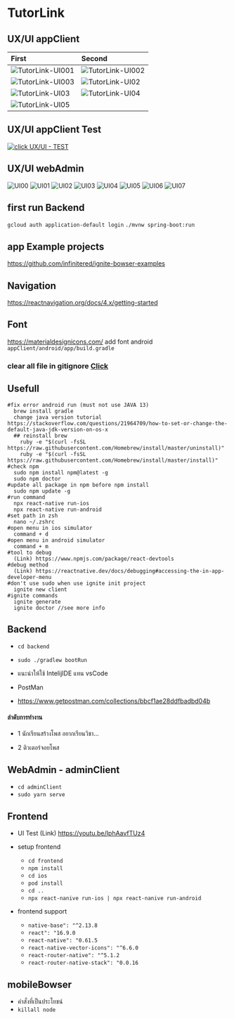 # TutorLink

## UX/UI appClient

First | Second
| :----- | :----- |
| ![TutorLink-UI001](/markdown/app/TutorLink-UI001.png) | ![TutorLink-UI002](/markdown/app/TutorLink-UI002.png) |
| ![TutorLink-UI003](/markdown/app/TutorLink-UI001.png) | ![TutorLink-UI02](/markdown/app/TutorLink-UI002.png) |
| ![TutorLink-UI03](/markdown/app/TutorLink-UI001.png) | ![TutorLink-UI04](/markdown/app/TutorLink-UI002.png) |
| ![TutorLink-UI05](/markdown/app/TutorLink-UI001.png) |  

## UX/UI appClient Test

[![click UX/UI - TEST](/markdown/app/click-youtube.png)](https://www.youtube.com/watch?v=IphAavfTUz4 "click UX/UI - TEST")

## UX/UI webAdmin

![UI00](/markdown/web/UI00.png) <!-- .element height="20%" -->
![UI01](/markdown/web/UI01.png) 
![UI02](/markdown/web/UI02.png) 
![UI03](/markdown/web/UI03.png) 
![UI04](/markdown/web/UI04.png) 
![UI05](/markdown/web/UI05.png) 
![UI06](/markdown/web/UI06.png) 
![UI07](/markdown/web/UI07.png) 

## first run Backend
  `gcloud auth application-default login`
  `./mvnw spring-boot:run`
## app Example projects
  https://github.com/infinitered/ignite-bowser-examples
## Navigation
  https://reactnavigation.org/docs/4.x/getting-started
## Font
  https://materialdesignicons.com/
  add font android
  `appClient/android/app/build.gradle`
### clear all file in gitignore [Click](https://stackoverflow.com/questions/13541615/how-to-remove-files-that-are-listed-in-the-gitignore-but-still-on-the-repositor)
## Usefull
    
    #fix error android run (must not use JAVA 13)
      brew install gradle
      change java version tutorial https://stackoverflow.com/questions/21964709/how-to-set-or-change-the-default-java-jdk-version-on-os-x
      ## reinstall brew
        ruby -e "$(curl -fsSL https://raw.githubusercontent.com/Homebrew/install/master/uninstall)"
        ruby -e "$(curl -fsSL https://raw.githubusercontent.com/Homebrew/install/master/install)"
    #check npm
      sudo npm install npm@latest -g 
      sudo npm doctor
    #update all package in npm before npm install
      sudo npm update -g
    #run command
      npx react-native run-ios
      npx react-native run-android
    #set path in zsh
      nano ~/.zshrc
    #open menu in ios simulator
      command + d
    #open menu in android simulator
      command + m
    #tool to debug 
      (Link) https://www.npmjs.com/package/react-devtools
    #debug method 
      (Link) https://reactnative.dev/docs/debugging#accessing-the-in-app-developer-menu
    #don't use sudo when use ignite init project
      ignite new client
    #ignite commands
      ignite generate 
      ignite doctor //see more info
## Backend
- `cd backend`
- `sudo ./gradlew bootRun`
- แนะนำให้ใช้ IntelijIDE แทน vsCode

- PostMan

 - https://www.getpostman.com/collections/bbcf1ae28ddfbadbd04b

#### ลำดับการทำงาน

- 1 นักเรียนสร้างโพส อยากเรียนวิชา...

- 2 ติวเตอร์จอยโพส 

## WebAdmin - adminClient 
- `cd adminClient`
- `sudo yarn serve`
 

 ## Frontend
 
 * UI Test
   (Link) https://youtu.be/IphAavfTUz4
 
 * setup frontend
 
   - `cd frontend`
   - `npm install`
   - `cd ios`
   - `pod install`
   - `cd ..`
   - `npx react-nanive run-ios | npx react-nanive run-android`
 
 * frontend support
 
   - `native-base": "^2.13.8`
   - `react": "16.9.0`
   - `react-native": "0.61.5`
   - `react-native-vector-icons": "^6.6.0`
   - `react-router-native": "^5.1.2`
   - `react-router-native-stack": "0.0.16`

## mobileBowser
  - คำสั่งที่เป็นประโยชน์
  - `killall node` 
